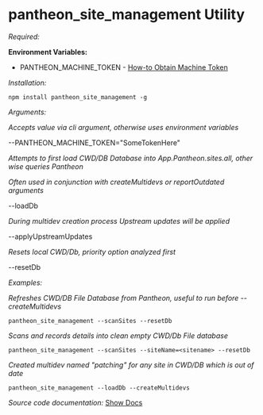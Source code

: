 # pantheon_site_management Utility

*Required:*<p>
**Environment Variables:**
* PANTHEON_MACHINE_TOKEN - [How-to Obtain Machine Token](https://pantheon.io/docs/machine-tokens/)

*Installation:*<p>
```npm install pantheon_site_management -g```

*Arguments:*<p>

*Accepts value via cli argument, otherwise uses environment variables*<p>
--PANTHEON_MACHINE_TOKEN="SomeTokenHere"<p>

*Attempts to first load CWD/DB Database into App.Pantheon.sites.all, other wise queries Pantheon*<p>
*Often used in conjunction with createMultidevs or reportOutdated arguments*<p>
--loadDb

*During multidev creation process Upstream updates will be applied*<p>
--applyUpstreamUpdates

*Resets local CWD/Db, priority option analyzed first*<p>
--resetDb

*Examples:*<p>

*Refreshes CWD/DB File Database from Pantheon, useful to run before --createMultidevs*<p>
```pantheon_site_management --scanSites --resetDb```

*Scans and records details into clean empty CWD/Db File database*<p>
```pantheon_site_management --scanSites --siteName=<sitename> --resetDb```

*Created multidev named "patching" for any site in CWD/DB which is out of date*<p>
```pantheon_site_management --loadDb --createMultidevs```

*Source code documentation:*
[Show Docs](https://github.com/loudbinary/pantheon_site_management/blob/master/api/documentation.md)